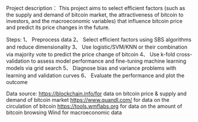 Project description：
This project aims to select efficient factors (such as the supply and demand of bitcoin market, the attractiveness of bitcoin to investors, and the macroeconomic variables) that influence bitcoin price and predict its price changes in the future.

Steps:
1、	Preprocess data
2、	Select efficient factors using SBS algorithms and reduce dimensionality
3、	Use logistic/SVM/KNN or their combination via majority vote to predict the price change of bitcoin
4、	Use k-fold cross-validation to assess model performance and fine-tuning machine learning models via grid search
5、	Diagnose bias and variance problems with learning and validation curves
6、	Evaluate the performance and plot the outcome

Data source:
https://blockchain.info/for data on bitcoin price & supply and demand of bitcoin market
https://www.quandl.com/ for data on the circulation of bitcoin
https://tools.wmflabs.org for data on the amount of bitcoin browsing
Wind for macroeconomic data

